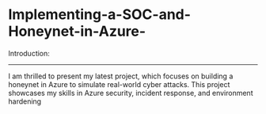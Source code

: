 # Implementing-a-SOC-and-Honeynet-in-Azure-

Introduction:
____________
I am thrilled to present my latest project, which focuses on building a honeynet in Azure to simulate real-world cyber attacks. This project showcases my skills in Azure security, incident response, and environment hardening
